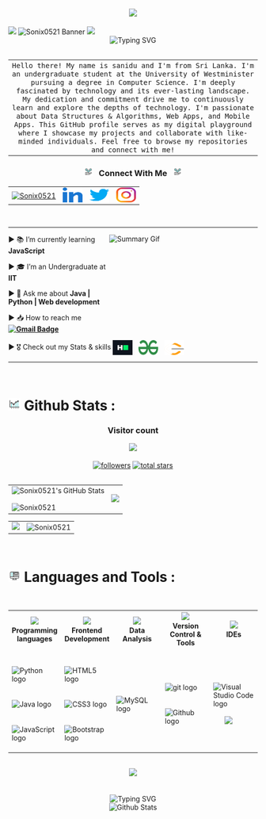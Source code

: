<br>

<!-- --------------------------------------- Greetings Gif --------------------------------------- -->
<div align="center">
  <img src="https://readme-typing-svg.herokuapp.com?font=Orbitron&size=40&color=%23fe4d00&height=67&duration=3000&center=true&lines=%F0%9F%85%B6%F0%9F%86%81%F0%9F%85%B4%F0%9F%85%B4%F0%9F%86%83%F0%9F%85%B8%F0%9F%85%BD%F0%9F%85%B6%F0%9F%86%82">
</div>
<!-- --------------------------------------------------------------------------------------------- -->


<br>


<!-- --------------------------------------- Animated Horizontal Line --------------------------------------- -->
<img src="https://user-images.githubusercontent.com/73097560/115834477-dbab4500-a447-11eb-908a-139a6edaec5c.gif">
<!-- -------------------------------------------------------------------------------------------------------- -->
<!-- --------------------------------------- GitHub Banner --------------------------------------- -->
<img src="GitHub Profile Banner.gif" alt="Sonix0521 Banner">
<!-- --------------------------------------------------------------------------------------------- -->
<!-- --------------------------------------- Animated Horizontal Line --------------------------------------- -->
<img src="https://user-images.githubusercontent.com/73097560/115834477-dbab4500-a447-11eb-908a-139a6edaec5c.gif">
<!-- -------------------------------------------------------------------------------------------------------- -->


<br>


<!-- ---------------------------------------------------------------------- Welcome Message ---------------------------------------------------------------------- -->
<div align="center">
<img src="https://readme-typing-svg.herokuapp.com?font=Fira+Code&weight=900&size=25&pause=1000&random=false&width=435&lines=WELCOME+TO+MY+GITHUB+PROFILE+%F0%9F%A4%9D" alt="Typing SVG" />
</div>
<!-- ------------------------------------------------------------------------------------------------------------------------------------------------------------- -->


<br>


<!-- ------------------------------------------------------------------------ GitHub About ----------------------------------------------------------------------- -->
<table width="400">
  <td>
  <div align="center">
    <samp>
      Hello there! My name is sanidu and I'm from Sri Lanka. I'm an undergraduate student at the University of Westminister pursuing a degree in Computer Science.
      I'm deeply fascinated by technology and its ever-lasting landscape. My dedication and commitment drive me to continuously learn and explore the depths of technology.
      I'm passionate about Data Structures & Algorithms, Web Apps, and Mobile Apps. This GitHub profile serves as my digital playground where I showcase my projects and collaborate with like-minded individuals. 
      Feel free to browse my repositories and connect with me!
    </samp>
  </div>
  </td>
</table>
<!-- ------------------------------------------------------------------------------------------------------------------------------------------------------------- -->





<!-- -------------------------------------------------------------------------------------- Social's --------------------------------------------------------------------------------------- -->
<h3 align="center"> <img src="Gif Icons/Connect Icon Gif.gif" width="18px">  &nbsp; Connect With Me &nbsp; <img src="Gif Icons/Connect Icon Gif.gif" width="18px"> </h3>
  
<table align="center">

<td> <a href="mailto:saniduwickramasinghe@gmail.com" target="blank"><img align="center" src="https://img.icons8.com/doodle/2x/gmail-new.png" alt="Sonix0521" height="30" width="30"></a> </td>
<td> <a href="https://www.linkedin.com/in/sanidu-wickramasinghe-649619310/" target="blank"><img align="center" src="https://raw.githubusercontent.com/SubhadeepZilong/SubhadeepZilong/main/icons/Social/linked-in-alt.svg" alt="Sonix0521" height="30" width="40"/></a> </td>
<td> <a href="https://x.com/Sanidu0521" target="blank"><img align="center" src="https://raw.githubusercontent.com/SubhadeepZilong/SubhadeepZilong/main/icons/Social/twitter.svg" alt="Sonix0521" height="30" width="40" /></a> </td> 
<td> <a href="https://instagram.com/_mahith.007" target="blank"><img align="center" src="https://raw.githubusercontent.com/SubhadeepZilong/SubhadeepZilong/main/icons/Social/instagram.svg" alt="Sonix0521" height="30" width="40"/></a> </td>
</div>

</table>
<!-- --------------------------------------------------------------------------------------------------------------------------------------------------------------------------------------- -->


<br>


<!-- ---------------------------------------------------------------------- Profile Summary ---------------------------------------------------------------------- -->
---
<img align="right" height="200" width="300" alt="Summary Gif" src="https://github.com/JayantGoel001/JayantGoel001/blob/master/GIF/code.gif">

▶ 📚 I’m currently learning **JavaScript**

▶ 🎓 I’m an Undergraduate at **IIT**

▶ 💬 Ask me about **Java | Python | Web development**

▶ 📥 How to reach me &nbsp; **[![Gmail Badge](https://img.shields.io/badge/-saniduwickramasinghe@gmail.com-d14836?style=flat-square&logo=Gmail&logoColor=white&link=mailto:saniduwickramasinghe@gmail.com)](mailto:saniduwickramasinghe@gmail.com)**

▶ 🎖️ Check out my Stats & skills 
<a href="https://www.hackerrank.com/profile/sanidu0521" target="blank"><img align="center" src="https://raw.githubusercontent.com/SubhadeepZilong/SubhadeepZilong/main/icons/Social/hackerrank.svg" alt="Sonix0521" height="30" width="40" /></a> &nbsp; 
<a href="https://www.geeksforgeeks.org/user/saniduaoc5" target="blank"><img align="center" src="https://raw.githubusercontent.com/SubhadeepZilong/SubhadeepZilong/main/icons/Social/geeks-for-geeks.svg" alt="Sonix0521" height="30" width="40" /></a> &nbsp; 
<a href="https://leetcode.com/u/sanidu0521" target="blank"><img align="center" src="https://raw.githubusercontent.com/SubhadeepZilong/SubhadeepZilong/main/icons/Social/leet-code.svg" alt="Sonix0521" height="30" width="40"/></a>

---
<!-- ------------------------------------------------------------------------------------------------------------------------------------------------------------- -->


<br>


<!-- --------------------------------------------------------------------------------------------------------------------------------------------------------------------------------------- -->
# <picture> <img src="Gif Icons/Stats Icon Gif.gif" width="25px"> </picture> Github Stats :

<!-- ---------------------------------------- Visit Count ---------------------------------------- -->
<div align="center"> 
  <h3 align="center">Visitor count</h3>
  <img src="https://profile-counter.glitch.me/Sonix0521/count.svg"/> 
</div>
<!-- --------------------------------------------------------------------------------------------- -->

<br>

<!-- -------------------------------------------------------------------- Follow & Star Count -------------------------------------------------------------------- -->
<div align="center">
      <a href="https://github.com/Sonix0521"><img alt="followers" title="Follow me on Github" src="https://custom-icon-badges.demolab.com/github/followers/Sonix0521?color=236ad3&labelColor=1155ba&style=for-the-badge&logo=person-add&label=Follow&logoColor=white"/></a>
      <a href="https://github.com/Sonix0521?tab=stars"><img alt="total stars" title="Total stars on GitHub" src="https://custom-icon-badges.demolab.com/github/stars/Sonix0521?color=55960c&style=for-the-badge&labelColor=488207&logo=star"/></a>
</div>
<!-- ------------------------------------------------------------------------------------------------------------------------------------------------------------- -->

<br>

<table align="center">
    <td>
      <img width="400px" src="https://github-readme-stats.vercel.app/api?username=Sonix0521&show_icons=true&count_private=true&theme=shades-of-purple&icon_color=fad000" alt="Sonix0521's GitHub Stats">
      <br><br>
      <img width="400px" src="https://github-readme-streak-stats.herokuapp.com/?user=Sonix0521&count_private=true&theme=radical&date" alt="Sonix0521"/>
    </td>
    <td>
      <img width="380px" src="https://i.giphy.com/media/v1.Y2lkPTc5MGI3NjExcWw0amhheDNnOGQzY3A5bmpxbzdsY3loN2Y1OHJ2OGhiYzBnZGFiZiZlcD12MV9pbnRlcm5hbF9naWZfYnlfaWQmY3Q9Zw/WmBl8pvjfyYUszw1TS/giphy.gif">
    </td>
</table>

<table align="center">
    <td>
      <img width="330px" src="https://i.giphy.com/media/v1.Y2lkPTc5MGI3NjExbHBwbmlpM3plYjFhZjdmOXRjYjhqdXNrcTd3a2c3dTcza3l5dmR5dSZlcD12MV9pbnRlcm5hbF9naWZfYnlfaWQmY3Q9Zw/cNrZyXIZHSLYTqtWJI/giphy.gif">
    </td>
    <td>
      <img width="350px" align="center" src="https://github-readme-stats.anuraghazra1.vercel.app/api/top-langs/?username=sonix0521&theme=algolia&date&hide_border=true&no-bg=true&no-frame=true&langs_count=11" alt="Sonix0521"/>
    </td>
</table>
<!-- --------------------------------------------------------------------------------------------------------------------------------------------------------------------------------------- -->


<br>


<!-- --------------------------------------------------------------------------------------------------------------------------------------------------------------------------- -->
# <img src="Gif Icons/Programming Languages Icon Gif.gif" width="25px"> Languages and Tools :

<br>

<table align="center">

<tr>
  <th width="20%"> <picture> <img src = "https://github.com/7oSkaaa/7oSkaaa/blob/main/Images/Programming_Languages.gif?raw=true" width="50px"> </picture> <br> Programming languages </th>
  <th width="20%"> <picture> <img src = "https://github.com/7oSkaaa/7oSkaaa/blob/main/Images/Front_End.gif?raw=true" width="50px"> </picture> <br> Frontend Development </th>
  <th width="20%"> <picture> <img src = "https://github.com/7oSkaaa/7oSkaaa/blob/main/Images/CP_PS.gif?raw=true" width="50px"> </picture> <br> Data Analysis </th>
  <th width="20%"> <picture> <img src = "https://github.com/7oSkaaa/7oSkaaa/blob/main/Images/Software_Tools.gif?raw=true" width="50px"> </picture> <br> Version Control & Tools </th>
  <th width="20%"> <picture> <img src = "https://github.com/7oSkaaa/7oSkaaa/blob/main/Images/IDEs.gif?raw=true" width="50px"> </picture> <br> IDEs </th> 
<tr>

<tr>
  
  <td height="50%"> 
    <br>
    &nbsp;&nbsp;&nbsp;&nbsp;&nbsp; <img src="https://img.shields.io/badge/Python-FFD43B?style=for-the-badge&logo=python&logoColor=blue" alt="Python logo"  title="Python" height="25"/> <br><br>
    &nbsp;&nbsp;&nbsp;&nbsp;&nbsp; <img src="https://img.shields.io/badge/Java-ED8B00?style=for-the-badge&logo=java&logoColor=white" alt="Java logo"  title="Java" height="25"/> <br><br>
    &nbsp;&nbsp;&nbsp;&nbsp;&nbsp; <img src="https://img.shields.io/badge/JavaScript-323330?style=for-the-badge&logo=javascript&logoColor=F7DF1E" alt="JavaScript logo" title="JavaScript" height="25"/> <br><br>
  </td>
  
  <td height="50%">
    <br>
    &nbsp;&nbsp;&nbsp;&nbsp;&nbsp; <img src="https://img.shields.io/badge/HTML5-E34F26?style=for-the-badge&logo=html5&logoColor=white" alt="HTML5 logo" title="HTML5" height="25"/> <br><br>
    &nbsp;&nbsp;&nbsp;&nbsp;&nbsp; <img src="https://img.shields.io/badge/CSS3-1572B6?style=for-the-badge&logo=css3&logoColor=white" alt="CSS3 logo" title="CSS3" height="25"/> <br><br>
    &nbsp;&nbsp;&nbsp;&nbsp;&nbsp; <img src="https://img.shields.io/badge/Bootstrap-563D7C?style=for-the-badge&logo=bootstrap&logoColor=white" alt="Bootstrap logo" title="Bootstrap" height="25"/> <br><br>
  </td>

  <td height="50%">
    <br>
    &nbsp;&nbsp;&nbsp;&nbsp;&nbsp;&nbsp;&nbsp; <img src="https://img.shields.io/badge/MySQL-005C84?style=for-the-badge&logo=mysql&logoColor=white" alt="MySQL logo" title="MySQL" height="25"/> <br><br>
  </td>

  <td height="50%">
    <br>
    &nbsp;&nbsp;&nbsp;&nbsp;&nbsp; <img src="https://img.shields.io/badge/GIT-E44C30?style=for-the-badge&logo=git&logoColor=white" alt="git logo" title="Git" height="25"/> <br><br>
    &nbsp;&nbsp;&nbsp;&nbsp;&nbsp; <img src="https://img.shields.io/badge/GitHub-100000?style=for-the-badge&logo=github&logoColor=white" alt="Github logo" title="Github" height="25"/> <br><br>
  </td>

  <td height="50%">
    <br>
    &nbsp;&nbsp;&nbsp;&nbsp;&nbsp; <img src="https://img.shields.io/badge/VSCode-0078D4?style=for-the-badge&logo=visual%20studio%20code&logoColor=white" alt="Visual Studio Code logo" title="Visual Studio Code" height="25"/> <br><br>
    &nbsp;&nbsp;&nbsp;&nbsp;&nbsp; <img src="https://img.shields.io/badge/pycharm-143?style=for-the-badge&logo=pycharm&logoColor=black&color=black&labelColor=green" height="25"> <br><br>
  </td>

</tr>

</table>
<!-- --------------------------------------------------------------------------------------------------------------------------------------------------------------------------- -->


<br>


<!-- ----------------------------------------------------------------------------- Keep Coding Gif ----------------------------------------------------------------------------- -->
<div align="center">
<img width="420px" src="https://i.giphy.com/media/v1.Y2lkPTc5MGI3NjExdzBzYWcxdHFmY2ZjdHY5ZGZscWYwZWZ3aHh5dDlzaDVnbTN1bGEzOSZlcD12MV9pbnRlcm5hbF9naWZfYnlfaWQmY3Q9Zw/CcwLAV11cALh3OuEJ5/giphy.gif">
</div>
<!-- --------------------------------------------------------------------------------------------------------------------------------------------------------------------------- -->


<br>


<!-- ---------------------------------------------------------------------- Thankyou Message ---------------------------------------------------------------------- -->
<br>
<div align="center">
<img src="https://readme-typing-svg.herokuapp.com?font=Fira+Code&weight=900&size=30&pause=1000&color=F7206A&center=true&vCenter=true&random=false&width=435&lines=THANK+YOU+FOR+VISITING+%F0%9F%91%8B%F0%9F%8F%BC" alt="Typing SVG" />
</div>
<!-- -------------------------------------------------------------------------------------------------------------------------------------------------------------- -->


<!-- ----------------------------------------------- Footer Wave ----------------------------------------------- -->
<div align="center">
        <img src="https://raw.githubusercontent.com/bornmay/bornmay/Update/svg/Bottom.svg" alt="Github Stats" />
</div>
<!-- ----------------------------------------------------------------------------------------------------------- -->
